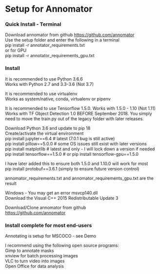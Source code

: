 # Setup for Annomator


### Quick Install - Terminal
Download annomator from github https://github.com/annomator  
Use the setup folder and enter the following in a terminal  
pip install -r annotator_requirements.txt  
or for GPU  
pip install -r annotator_requirements_gpu.txt  


### Install
It is recommended to use Python 3.6.6  
Works with Python 2.7 and 3.3-3.6 (Not 3.7)

It is recommended to use virtualenv  
Works as system/native, conda, virtualenv or pipenv

It is recommended to use Tensorflow 1.5.0.  Works with 1.5.0 - 1.10 (Not 1.11)  
Works with TF Object Detection 1.0 BEFORE September 2018.  You simply need to move the train.py out of the legacy folder with later releases.

Download Python 3.6 and update to pip 18  
Create/activate the virtual environment  
pip install jupyter==6.4 # latest (7.0.1 bug is still active)   
pip install pillow==5.0.0 # some OS issues still exist with later versions  
pip install matplotlib # latest and only - I will lock down a version if needed  
pip install tensorflow==1.5.0 # or pip install tensorflow-gpu==1.5.0  

I have later added this to ensure both 1.5.0 and 1.10.0 will work for most  
pip install protobuf==3.6.1 (simply to ensure future version control)  

annomator_requirements.txt and annomator_requirements_gpu.txt are the result  

Windows - You may get an error msvcp140.dll  
Download the Visual C++ 2015 Redistributable Update 3  

Download/Clone annomator from github  
https://github.com/annomator  


### Install complete for most end-users  

Annotating is setup for MSCOCO - see Demo  

I recommend using the following open source programs:  
Gimp to annotate masks  
xnview for batch processing images  
VLC to turn video into images  
Open Office for data analysis  

